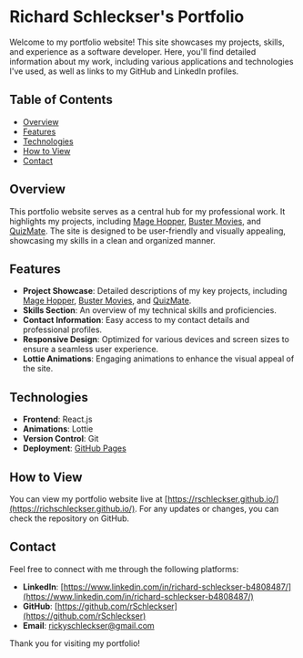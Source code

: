 # Richard Schleckser's Portfolio

Welcome to my portfolio website! This site showcases my projects, skills, and experience as a software developer. Here, you'll find detailed information about my work, including various applications and technologies I've used, as well as links to my GitHub and LinkedIn profiles.

## Table of Contents

- [Overview](#overview)
- [Features](#features)
- [Technologies](#technologies)
- [How to View](#how-to-view)
- [Contact](#contact)

## Overview

This portfolio website serves as a central hub for my professional work. It highlights my projects, including [Mage Hopper](https://github.com/rSchleckser/mage-hopper), [Buster Movies](https://github.com/rSchleckser/Buster-movies), and [QuizMate](https://github.com/rSchleckser/QuizMate). The site is designed to be user-friendly and visually appealing, showcasing my skills in a clean and organized manner.

## Features

- **Project Showcase**: Detailed descriptions of my key projects, including [Mage Hopper](https://github.com/rSchleckser/mage-hopper), [Buster Movies](https://github.com/rSchleckser/Buster-movies), and [QuizMate](https://github.com/rSchleckser/QuizMate).
- **Skills Section**: An overview of my technical skills and proficiencies.
- **Contact Information**: Easy access to my contact details and professional profiles.
- **Responsive Design**: Optimized for various devices and screen sizes to ensure a seamless user experience.
- **Lottie Animations**: Engaging animations to enhance the visual appeal of the site.

## Technologies

- **Frontend**: React.js
- **Animations**: Lottie
- **Version Control**: Git
- **Deployment**: [GitHub Pages](https://pages.github.com/)

## How to View

You can view my portfolio website live at [https://rschleckser.github.io/](https://richschleckser.github.io/). For any updates or changes, you can check the repository on GitHub.

## Contact

Feel free to connect with me through the following platforms:
- **LinkedIn**: [https://www.linkedin.com/in/richard-schleckser-b4808487/](https://www.linkedin.com/in/richard-schleckser-b4808487/)
- **GitHub**: [https://github.com/rSchleckser](https://github.com/rSchleckser)
- **Email**: [rickyschleckser@gmail.com](mailto:rickyschleckser@gmail.com)

Thank you for visiting my portfolio!

